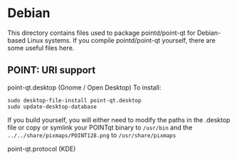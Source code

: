
Debian
====================
This directory contains files used to package pointd/point-qt
for Debian-based Linux systems. If you compile pointd/point-qt yourself, there are some useful files here.

## POINT: URI support ##


point-qt.desktop  (Gnome / Open Desktop)
To install:

	sudo desktop-file-install point-qt.desktop
	sudo update-desktop-database

If you build yourself, you will either need to modify the paths in
the .desktop file or copy or symlink your POINTqt binary to `/usr/bin`
and the `../../share/pixmaps/POINT128.png` to `/usr/share/pixmaps`

point-qt.protocol (KDE)


